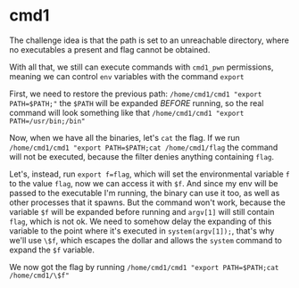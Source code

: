 # cmd1

The challenge idea is that the path is set to an unreachable directory, where no executables a present and flag cannot be obtained.

With all that, we still can execute commands with `cmd1_pwn` permissions, meaning we can control `env` variables with the command `export`

First, we need to restore the previous path: `/home/cmd1/cmd1 "export PATH=$PATH;"` the `$PATH` will be expanded *BEFORE* running, so the real command will look something like that `/home/cmd1/cmd1 "export PATH=/usr/bin;/bin"`

Now, when we have all the binaries, let's `cat` the flag. If we run `/home/cmd1/cmd1 "export PATH=$PATH;cat /home/cmd1/flag` the command will not be executed, because the filter denies anything containing `flag`.

Let's, instead, run `export f=flag`, which will set the environmental variable `f` to the value `flag`, now we can access it with `$f`. And since my env will be passed to the executable I'm running, the binary can use it too, as well
as other processes that it spawns. But the command won't work, because the variable `$f` will be expanded before running and `argv[1]` will still contain `flag`, which is not ok. We need to somehow delay the expanding of this variable 
to the point where it's executed in `system(argv[1]);`, that's why we'll use `\$f`, which escapes the dollar and allows the `system` command to expand the `$f` variable.

We now got the flag by running `/home/cmd1/cmd1 "export PATH=$PATH;cat /home/cmd1/\$f"`